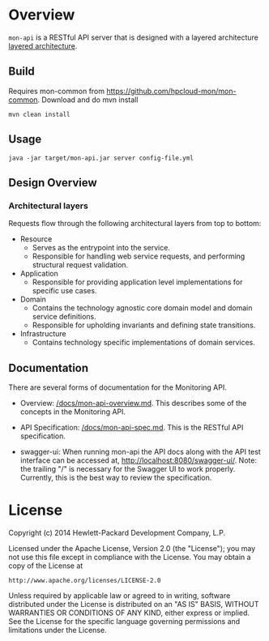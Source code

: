 # Overview

`mon-api` is a RESTful API server that is designed with a layered architecture [layered architecture](http://en.wikipedia.org/wiki/Multilayered_architecture).

## Build

Requires mon-common from https://github.com/hpcloud-mon/mon-common. Download and do mvn install 

```
mvn clean install
```

## Usage

```
java -jar target/mon-api.jar server config-file.yml
```

## Design Overview

### Architectural layers

Requests flow through the following architectural layers from top to bottom:

* Resource
  * Serves as the entrypoint into the service. 
  * Responsible for handling web service requests, and performing structural request validation.
* Application
  * Responsible for providing application level implementations for specific use cases.
* Domain
  * Contains the technology agnostic core domain model and domain service definitions.
  * Responsible for upholding invariants and defining state transitions.
* Infrastructure
  * Contains technology specific implementations of domain services.
  
## Documentation

There are several forms of documentation for the Monitoring API.

* Overview: [/docs/mon-api-overview.md](/docs/mon-api-overview.md). This describes some of the concepts in the Monitoring API.

* API Specification: [/docs/mon-api-spec.md](/docs/mon-api-spec.md). This is the RESTful API specification.

* swagger-ui: When running mon-api the API docs along with the API test interface can be accessed at, [http://localhost:8080/swagger-ui/](http://localhost:8080/swagger-ui/). Note: the trailing "/" is necessary for the Swagger UI to work properly. Currently, this is the best way to review the specification.

# License

Copyright (c) 2014 Hewlett-Packard Development Company, L.P.

Licensed under the Apache License, Version 2.0 (the "License");
you may not use this file except in compliance with the License.
You may obtain a copy of the License at

    http://www.apache.org/licenses/LICENSE-2.0
    
Unless required by applicable law or agreed to in writing, software
distributed under the License is distributed on an "AS IS" BASIS,
WITHOUT WARRANTIES OR CONDITIONS OF ANY KIND, either express or
implied.
See the License for the specific language governing permissions and
limitations under the License.
